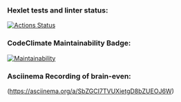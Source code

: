 ### Hexlet tests and linter status:
[![Actions Status](https://github.com/frllerto/frontend-project-44/workflows/hexlet-check/badge.svg)](https://github.com/frllerto/frontend-project-44/actions)
### CodeClimate Maintainability Badge:
[![Maintainability](https://api.codeclimate.com/v1/badges/045c552d9a864efce867/maintainability)](https://codeclimate.com/github/frllerto/frontend-project-44/maintainability)
### Asciinema Recording of brain-even:
(https://asciinema.org/a/SbZGCI7TVUXietgD8bZUEOJ6W)
